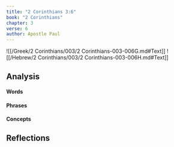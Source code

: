 ```yaml
---
title: "2 Corinthians 3:6"
book: "2 Corinthians"
chapter: 3
verse: 6
author: Apostle Paul
---
```

![[/Greek/2 Corinthians/003/2 Corinthians-003-006G.md#Text]]
![[/Hebrew/2 Corinthians/003/2 Corinthians-003-006H.md#Text]]

## Analysis

#### Words

#### Phrases

#### Concepts

## Reflections
